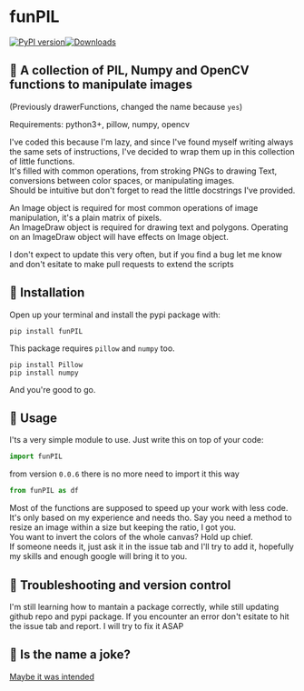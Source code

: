 # funPIL  

[![PyPI version](https://badge.fury.io/py/funPIL.svg)](https://badge.fury.io/py/funPIL)[![Downloads](https://pepy.tech/badge/funpil)](https://pepy.tech/project/funpil)  

## 🎈 A collection of PIL, Numpy and OpenCV functions to manipulate images


(Previously drawerFunctions, changed the name because `yes`)

Requirements: python3+, pillow, numpy, opencv

I've coded this because I'm lazy, and since I've found myself writing always the same sets of instructions, I've decided to wrap them up in this collection of little functions.  
It's filled with common operations, from stroking PNGs to drawing Text, conversions between color spaces, or manipulating images.  
Should be intuitive but don't forget to read the little docstrings I've provided.  

An Image object is required for most common operations of image manipulation, it's a plain matrix of pixels.  
An ImageDraw object is required for drawing text and polygons. Operating on an ImageDraw object will have effects on Image object.  

I don't expect to update this very often, but if you find a bug let me know and don't esitate to make pull requests to extend the scripts

## 🔧 Installation
Open up your terminal and install the pypi package with:
```console
pip install funPIL
```

This package requires `pillow` and `numpy` too.  
```console
pip install Pillow
pip install numpy
```

And you're good to go.

## 🎨 Usage

I'ts a very simple module to use.
Just write this on top of your code:
```python
import funPIL
```  

from version `0.0.6` there is no more need to import it this way
```python
from funPIL as df
```  

Most of the functions are supposed to speed up your work with less code. It's only based on my experience and needs tho. Say you need a method to resize an image within a size but keeping the ratio, I got you.  
You want to invert the colors of the whole canvas? Hold up chief.  
If someone needs it, just ask it in the issue tab and I'll try to add it, hopefully my skills and enough google will bring it to you. 

## 👷 Troubleshooting and version control

I'm still learning how to mantain a package correctly, while still updating github repo and pypi package.
If you encounter an error don't esitate to hit the issue tab and report.
I will try to fix it ASAP


## 💊 Is the name a joke?

[Maybe it was intended](https://www.urbandictionary.com/define.php?term=fun%20pills)

